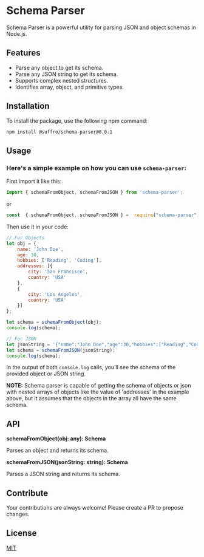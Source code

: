 # Schema Parser

Schema Parser is a powerful utility for parsing JSON and object schemas in Node.js.

## Features

- Parse any object to get its schema.
- Parse any JSON string to get its schema.
- Supports complex nested structures.
- Identifies array, object, and primitive types.

## Installation

To install the package, use the following npm command:

```sh
npm install @suffro/schema-parser@0.0.1
```

## Usage

### Here's a simple example on how you can use `schema-parser`:

First import it like this:
```javascript
import { schemaFromObject, schemaFromJSON } from 'schema-parser';
```
or
```javascript
const  { schemaFromObject, schemaFromJSON } =  require("schema-parser");
```

Then use it in your code:
```javascript
// For Objects
let obj = {
    name: 'John Doe',
    age: 30,
    hobbies: ['Reading', 'Coding'],
    addresses: [{
        city: 'San Francisco',
        country: 'USA'
    },
    {
        city: 'Los Angeles',
        country: 'USA'
    }]
};

let schema = schemaFromObject(obj);
console.log(schema);

// For JSON
let jsonString = '{"name":"John Doe","age":30,"hobbies":["Reading","Coding"],"addresses":[{"city":"San Francisco","country":"USA"},{"city":"Los Angeles","country":"USA"}]}';
let schema = schemaFromJSON(jsonString);
console.log(schema);
```

In the output of both `console.log` calls, you'll see the schema of the provided object or JSON string.

**NOTE:** Schema parser is capable of getting the schema of objects or json with nested arrays of objects like the value of 'addresses' in the example above, but it assumes that the objects in the array all have the same schema.

## API

**schemaFromObject(obj: any): Schema**

Parses an object and returns its schema.

**schemaFromJSON(jsonString: string): Schema**

Parses a JSON string and returns its schema.

## Contribute

Your contributions are always welcome! Please create a PR to propose changes.

## License

[MIT](http://opensource.org/licenses/MIT)
